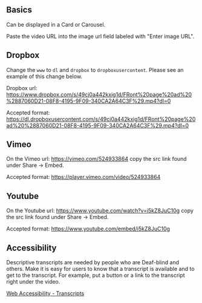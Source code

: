 ## Basics

Can be displayed in a Card or Carousel.

Paste the video URL into the image url field labeled with "Enter image URL".

## Dropbox

Change the `www` to `dl` and `dropbox` to `dropboxusercontent`. Please see an example of this change below.

Dropbox url: https://www.dropbox.com/s/49cj0a442kxig1d/FRont%20page%20ad%20%2887060D21-08F8-4195-9F09-340CA2A64C3F%29.mp4?dl=0

Accepted format: https://dl.dropboxusercontent.com/s/49cj0a442kxig1d/FRont%20page%20ad%20%2887060D21-08F8-4195-9F09-340CA2A64C3F%29.mp4?dl=0

## Vimeo

On the Vimeo url: https://vimeo.com/524933864 copy the src link found under Share -> Embed.

Accepted format: https://player.vimeo.com/video/524933864

## Youtube

On the Youtube url: https://www.youtube.com/watch?v=i5kZ8JuC10g copy the src link found under Share -> Embed.

Accepted format: https://www.youtube.com/embed/i5kZ8JuC10g

## Accessibility

Descriptive transcripts are needed by people who are Deaf-blind and others. Make it is easy for users to know that a transcript is available and to get to the transcript. For example, put a button or a link to the transcript right under the video.

[Web Accessibility - Transcripts ](https://www.w3.org/WAI/media/av/transcripts/ ":target=_blank")
